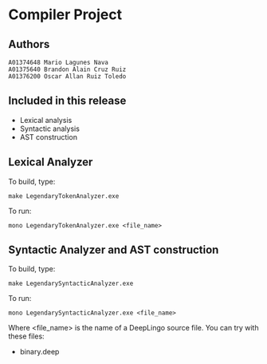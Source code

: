 Compiler Project
========

## Authors
	A01374648 Mario Lagunes Nava 
	A01375640 Brandon Alain Cruz Ruiz
	A01376200 Oscar Allan Ruiz Toledo

## Included in this release

   * Lexical analysis
   * Syntactic analysis
   * AST construction
    
## Lexical Analyzer

To build, type:
```
make LegendaryTokenAnalyzer.exe
```

To run:
```
mono LegendaryTokenAnalyzer.exe <file_name>
```

## Syntactic Analyzer and AST construction

To build, type:
```
make LegendarySyntacticAnalyzer.exe
```

To run:
```
mono LegendarySyntacticAnalyzer.exe <file_name>
```
    
Where <file_name> is the name of a DeepLingo source file. You can try with
these files:

   * binary.deep

